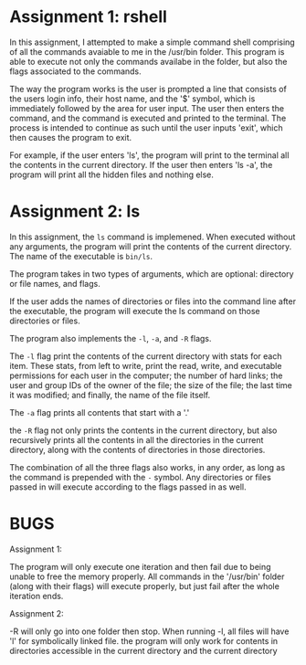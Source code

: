 Assignment 1: rshell
======

In this assignment, I attempted to make a simple command shell comprising of all the commands avaiable to me in the /usr/bin folder. This program is able to execute not only the commands availabe in the folder, but also the flags associated to the commands.

The way the program works is the user is prompted a line that consists of the users login info, their host name, and the '$' symbol, which is immediately followed by the area for user input. The user then enters the command, and the command is executed and printed to the terminal. The process is intended to continue as such until the user inputs 'exit', which then causes the program to exit.

For example, if the user enters 'ls', the program will print to the terminal all the contents in the current directory. If the user then enters 'ls -a', the program will print all the hidden files and nothing else.

Assignment 2: ls
======

In this assignment, the `ls` command is implemened. When executed without any arguments, the program will print the contents of the current directory. The name of the executable is `bin/ls`.

The program takes in two types of arguments, which are optional: directory or file names, and flags.

If the user adds the names of directories or files into the command line after the executable, the program will execute the ls command on those directories or files.

The program also implements the `-l`, `-a`, and `-R` flags. 

The `-l` flag print the contents of the current directory with stats for each item. These stats, from left to write, print the read, write, and executable permissions for each user in the computer; the number of hard links; the user and group IDs of the owner of the file; the size of the file; the last time it was modified; and finally, the name of the file itself.

The `-a` flag prints all contents that start with a '.'

the `-R` flag not only prints the contents in the current directory, but also recursively prints all the contents in all the directories in the current directory, along with the contents of directories in those directories.

The combination of all the three flags also works, in any order, as long as the command is prepended with the `-` symbol. Any directories or files passed in will execute according to the flags passed in as well.

BUGS
======
Assignment 1:

The program will only execute one iteration and then fail due to being unable to free the memory properly. All commands in the '/usr/bin' folder (along with their flags) will execute properly, but just fail after the whole iteration ends.

Assignment 2: 

-R will only go into one folder then stop. When running -l, all files will have 'l' for symbolically linked file. 
the program will only work for contents in directories accessible in the current directory and the current directory

